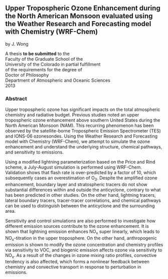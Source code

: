 ## Upper Tropospheric Ozone Enhancement during the North American Monsoon evaluated using the Weather Research and Forecasting model with Chemistry (WRF-Chem)
by J. Wong

A thesis **to be submitted** to the<br/>
Faculty of the Graduate School of the<br/>
University of the Colorado in partial fulfillment<br/>
of the requirements for the degree of<br/>
Doctor of Philosophy<br/>
Department of Atmospheric and Oceanic Sciences<br/>
2013

### Abstract

Upper tropospheric ozone has significant impacts on the total atmospheric chemistry and radiative budget. Previous studies noted an upper tropospheric ozone enhancement above southern United States during the North American Monsoon (NAM). This recurring phenomenon has been observed by the satellite-borne Tropospheric Emission Spectrometer (TES) and IONS-06 ozonesondes. Using the Weather Research and Forecasting model with Chemistry (WRF-Chem), we attempt to simulate the ozone enhancement and understand the underlying structure, chemical pathways, and sensitivity to emissions.

Using a modified lightning parameterization based on the Price and Rind scheme, a July-August simulation is performed using WRF-Chem. Validation shows that flash rate is over-predicted by a factor of 10, which subsequently cases an overestimation of O<sub>3</sub>. Despite the amplified ozone enhancement, boundary layer and stratospheric tracers do not show substantial differences within and outside the anticyclone, contrary to what has been predicted in other studies. On the other hand, lightning tracers, lateral boundary tracers, tracer-tracer correlations, and chemical pathways can be used to distinguish between the anticyclone and the surrounding area.

Sensitivity and control simulations are also performed to investigate how different emission sources contribute to the ozone enhancement. It is shown that lightning emission enhances NO<sub>x</sub> super linearly, which leads to NO<sub>x</sub>-titration in the upper troposphere. On the other hand, anthropogenic emission is shown to modify the ozone concentration and chemistry profiles via sensitivity to VOC, and biogenic emission affects ozone via sensitivity to NO<sub>x</sub>. As a result of the changes in ozone mixing ratio profiles, convective tendency is also affected, which forms a nonlinear feedback between chemistry and convective transport in response to perturbation in emissions.
